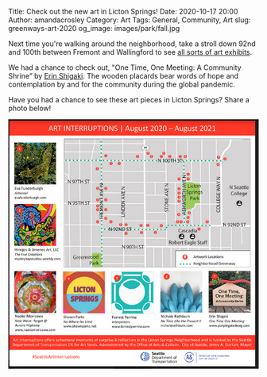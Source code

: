 
Title: Check out the new art in Licton Springs!
Date: 2020-10-17 20:00 
Author: amandacrosley 
Category: Art
Tags: General, Community, Art
slug: greenways-art-2020
og_image: images/park/fall.jpg

Next time you're walking around the neighborhood, take a stroll down 92nd and 100th between Fremont and Wallingford to see [all sorts of art exhibits](https://artbeat.seattle.gov/2020/10/14/art-interruptions-2020-licton-springs-neighborhood-greenway/). 

We had a chance to check out, "One Time, One Meeting: A Community Shrine” by [Erin Shigaki](http://www.purplegatedesign.com/). The wooden placards bear words of hope and contemplation by and for the community during the global pandemic. 

Have you had a chance to see these art pieces in Licton Springs? Share a photo below! 

[![Seattle Art Interruptions by Seattle Department of Transportation 1% for Art funds & Office of Arts & Culture ](/images/artlictonspringsgreenway.png)](/images/artlictonspringsgreenway.png)

